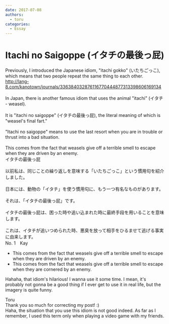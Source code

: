 ```yaml
---
date: 2017-07-08
authors:
  - toru
categories:
  - Essay
---
```


<h1 id="subject_show">Itachi no Saigoppe (イタチの最後っ屁)</h1>
<div class="date" hidden>Jul 8, 2017 21:30</div>
<div id="post"><div id="body_show_ori">
Previously, I introduced the Japanese idiom, "itachi gokko" (いたちごっこ), which means that two people repeat the same thing to each other.<br/><a href="http://lang-8.com/kanotown/journals/336384032876116770444877313398606169134" target="_blank">http://lang-8.com/kanotown/journals/336384032876116770444877313398606169134</a><br/><br/>In Japan, there is another famous idiom that uses the animal "itachi" (イタチ - weasel).<br/><br/>It is "itachi no saigoppe" (イタチの最後っ屁), the literal meaning of which is "weasel's final fart."<br/><br/>"Itachi no saigoppe" means to use the last resort when you are in trouble or thrust into a bad situation.<br/><br/>This comes from the fact that weasels give off a terrible smell to escape when they are driven by an enemy.
</div></div>

<!-- more -->

<div id="post_ja"><div id="body_show_mo">
イタチの最後っ屁<br/><br/>以前私は、同じことの繰り返しを意味する「いたちごっこ」という慣用句を紹介しました。<br/><br/>日本には、動物の「イタチ」を使う慣用句に、もう一つ有名なものがあります。<br/><br/>それは、「イタチの最後っ屁」です。<br/><br/>イタチの最後っ屁は、困った時や追い込まれた時に最終手段を用いることを意味します。<br/><br/>これは、イタチが追いつめられた時、悪臭を放って相手をひるませて逃げる事実に由来します。
</div></div>
<div id="block"><div class="first_name"> No. 1　<span class="just_name">Kay</span></div><div id="block2">
<ul class="correction_field">
<li class="incorrect">This comes from the fact that weasels give off a terrible smell to escape when they are driven by an enemy.</li>
<li class="corrected correct">
This comes from the fact that weasels give off a terrible smell to escape when they are <span class="f_blue">cornered </span>by an enemy.
</li>
</ul>
<p class="comment_small">
 Hahaha, that idiom's hilarious!  I wanna use it some time. I mean, it's probably not gonna be a good thing if I ever get to use it in real life, but the imagery is quite funny.
</p>

</div><div class="name"><span class="just_name">Toru</span><br>
Thank you so much for correcting my post! :)<br/>Haha, the situation that you use this idiom is not good indeed. As far as I remember, I used this term only when playing a video game with my friends.
</div>
</div>
